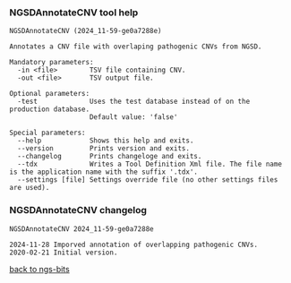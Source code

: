 ### NGSDAnnotateCNV tool help
	NGSDAnnotateCNV (2024_11-59-ge0a7288e)
	
	Annotates a CNV file with overlaping pathogenic CNVs from NGSD.
	
	Mandatory parameters:
	  -in <file>        TSV file containing CNV.
	  -out <file>       TSV output file.
	
	Optional parameters:
	  -test             Uses the test database instead of on the production database.
	                    Default value: 'false'
	
	Special parameters:
	  --help            Shows this help and exits.
	  --version         Prints version and exits.
	  --changelog       Prints changeloge and exits.
	  --tdx             Writes a Tool Definition Xml file. The file name is the application name with the suffix '.tdx'.
	  --settings [file] Settings override file (no other settings files are used).
	
### NGSDAnnotateCNV changelog
	NGSDAnnotateCNV 2024_11-59-ge0a7288e
	
	2024-11-28 Imporved annotation of overlapping pathogenic CNVs.
	2020-02-21 Initial version.
[back to ngs-bits](https://github.com/imgag/ngs-bits)